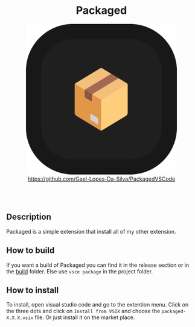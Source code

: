 <div align="center">
	<h1>Packaged</h1>
</div>

<div align="center">
	<img width="400px" src="./resources/logo.png" alt="">
</div>

<div align="center">
    <a href="https://github.com/Gael-Lopes-Da-Silva/PackagedVSCode">https://github.com/Gael-Lopes-Da-Silva/PackagedVSCode</a>
</div>

<br>

<div align="center">
    <img src="https://img.shields.io/visual-studio-marketplace/r/gael-lopes-da-silva.packaged?style=for-the-badge&labelColor=000000" alt="">
    <img src="https://img.shields.io/visual-studio-marketplace/d/gael-lopes-da-silva.packaged?style=for-the-badge&labelColor=000000" alt="">
    <img src="https://img.shields.io/visual-studio-marketplace/i/gael-lopes-da-silva.packaged?style=for-the-badge&labelColor=000000" alt="">
</div>

<div align="center">
	<a href="./LICENSE.md">
        <img src="https://img.shields.io/badge/license-BSD%203--Clause-blue?style=for-the-badge&labelColor=000000" alt="">
    </a>
</div>

Description
------------------------------------------------------------------

Packaged is a simple extension that install all of my other extension.


How to build
------------------------------------------------------------------

If you want a build of Packaged you can find it in the release section or in the [build](./build/) folder. Else use `vsce package` in the project folder.


How to install
------------------------------------------------------------------

To install, open visual studio code and go to the extention menu. Click on the three dots and click on `Install from VSIX` and choose the `packaged-X.X.X.vsix` file. Or just install it on the market place.